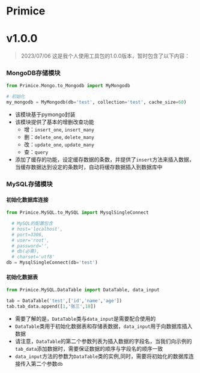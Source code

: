 # Primice


# v1.0.0
>2023/07/06
这是我个人使用工具包的1.0.0版本，暂时包含了以下内容：
### MongoDB存储模块
```python
from Primice.Mongo.to_Mongodb import MyMongodb

# 初始化
my_mongodb = MyMongodb(db='test', collection='test', cache_size=60)
```
* 该模块基于pymongo封装
* 该模块提供了基本的增删改查功能
  * 增：`insert_one`, `insert_many`
  * 删：`delete_one`, `delete_many`
  * 改：`update_one`, `update_many`
  * 查：`query`
* 添加了缓存的功能，设定缓存数据的条数，并提供了`insert`方法来插入数据，当缓存数据达到设定的条数时，自动将缓存数据插入到数据库中

### MySQL存储模块

#### 初始化数据库连接
```python
from Primice.MySQL.to_MySQL import MysqlSingleConnect

  # MySQL的配置包含
  # host='localhost', 
  # port=3306, 
  # user='root', 
  # password='', 
  # db(必需), 
  # charset='utf8'
db = MysqlSingleConnect(db='test')
```
#### 初始化数据表

```python
from Primice.MySQL.DataTable import DataTable, data_input

tab = DataTable('test',['id','name','age'])
tab.tab_data.append([1,'张三',18])
```
* 需要了解的是，`DataTable`类与`data_input`是需要配合使用的
* `DataTable`类用于初始化数据表和存储表数据，`data_input`用于向数据库插入数据
* 请注意，`DataTable`的第二个参数列表为插入数据的字段名，当我们向示例的`tab_data`添加数据时，需要保证数据的顺序与字段名的顺序一致
* `data_input`方法的参数为`DataTable`类的实例,同时，需要将初始化的数据库连接传入第二个参数`db`
